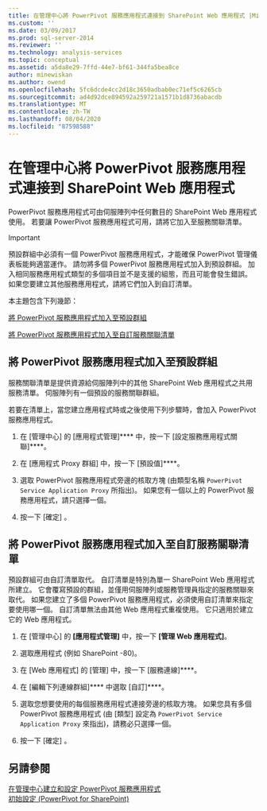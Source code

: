 ```yaml
---
title: 在管理中心將 PowerPivot 服務應用程式連接到 SharePoint Web 應用程式 |Microsoft Docs
ms.custom: ''
ms.date: 03/09/2017
ms.prod: sql-server-2014
ms.reviewer: ''
ms.technology: analysis-services
ms.topic: conceptual
ms.assetid: a5da8e29-7ffd-44e7-bf61-344fa5bea8ce
author: minewiskan
ms.author: owend
ms.openlocfilehash: 5fc6dcde4cc2d18c3650adbab0ec71ef5c6265cb
ms.sourcegitcommit: ad4d92dce894592a259721a1571b1d8736abacdb
ms.translationtype: MT
ms.contentlocale: zh-TW
ms.lasthandoff: 08/04/2020
ms.locfileid: "87598588"
---
```

# <a name="connect-a-powerpivot-service-application-to-a-sharepoint-web-application-in-central-administration"></a>在管理中心將 PowerPivot 服務應用程式連接到 SharePoint Web 應用程式
  PowerPivot 服務應用程式可由伺服陣列中任何數目的 SharePoint Web 應用程式使用。 若要讓 PowerPivot 服務應用程式可用，請將它加入至服務關聯清單。  
  
> [!IMPORTANT]  
>  預設群組中必須有一個 PowerPivot 服務應用程式，才能確保 PowerPivot 管理儀表板能夠適當運作。 請勿將多個 PowerPivot 服務應用程式加入到預設群組。 加入相同服務應用程式類型的多個項目並不是支援的組態，而且可能會發生錯誤。 如果您要建立其他服務應用程式，請將它們加入到自訂清單。  
  
 本主題包含下列幾節：  
  
 [將 PowerPivot 服務應用程式加入至預設群組](#default)  
  
 [將 PowerPivot 服務應用程式加入至自訂服務關聯清單](#custom)  
  
##  <a name="add-powerpivot-services-application-to-the-default-group"></a><a name="default"></a>將 PowerPivot 服務應用程式加入至預設群組  
 服務關聯清單是提供資源給伺服陣列中的其他 SharePoint Web 應用程式之共用服務清單。 伺服陣列有一個預設的服務關聯群組。  
  
 若要在清單上，當您建立應用程式時或之後使用下列步驟時，會加入 PowerPivot 服務應用程式。  
  
1.  在 [管理中心] 的 [應用程式管理]**** 中，按一下 [設定服務應用程式關聯]****。  
  
2.  在 [應用程式 Proxy 群組] 中，按一下 [預設值]****。  
  
3.  選取 PowerPivot 服務應用程式旁邊的核取方塊 (由類型名稱 `PowerPivot Service Application Proxy` 所指出)。 如果您有一個以上的 PowerPivot 服務應用程式，請只選擇一個。  
  
4.  按一下 [確定]  。  
  
##  <a name="add-powerpivot-services-application-a-custom-service-association-list"></a><a name="custom"></a>將 PowerPivot 服務應用程式加入至自訂服務關聯清單  
 預設群組可由自訂清單取代。 自訂清單是特別為單一 SharePoint Web 應用程式所建立。 它會覆寫預設的群組，並僅用伺服陣列或服務管理員指定的服務關聯來取代。 如果您建立了多個 PowerPivot 服務應用程式，必須使用自訂清單來指定要使用哪一個。 自訂清單無法由其他 Web 應用程式重複使用。 它只適用於建立它的 Web 應用程式。  
  
1.  在 [管理中心] 的 **[應用程式管理]** 中，按一下 **[管理 Web 應用程式]**。  
  
2.  選取應用程式 (例如 SharePoint -80)。  
  
3.  在 [Web 應用程式] 的 [管理] 中，按一下 [服務連線]****。  
  
4.  在 [編輯下列連線群組]**** 中選取 [自訂]****。  
  
5.  選取您想要使用的每個服務應用程式連接旁邊的核取方塊。 如果您具有多個 PowerPivot 服務應用程式 (由 [類型] 設定為 `PowerPivot Service Application Proxy` 來指出)，請務必只選擇一個。  
  
6.  按一下 [確定]  。  
  
## <a name="see-also"></a>另請參閱  
 [在管理中心建立和設定 PowerPivot 服務應用程式](create-and-configure-power-pivot-service-application-in-ca.md)   
 [初始設定 &#40;PowerPivot for SharePoint&#41;](../../sql-server/install/initial-configuration-powerpivot-for-sharepoint.md)  
  
  
